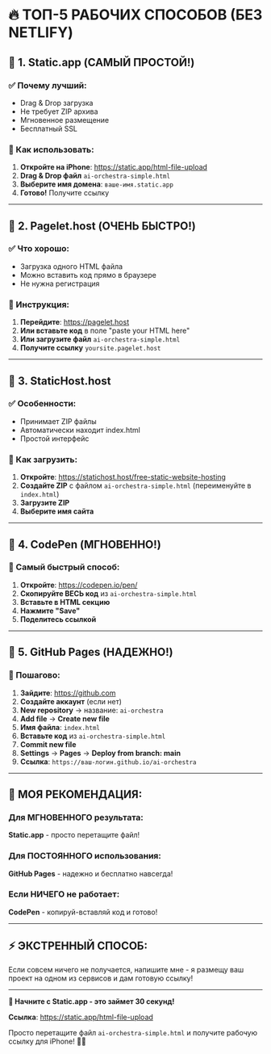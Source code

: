 # 🔥 ТОП-5 РАБОЧИХ СПОСОБОВ (БЕЗ NETLIFY)

## 🥇 1. Static.app (САМЫЙ ПРОСТОЙ!)

### ✅ Почему лучший:
- Drag & Drop загрузка
- Не требует ZIP архива  
- Мгновенное размещение
- Бесплатный SSL

### 📱 Как использовать:
1. **Откройте на iPhone**: https://static.app/html-file-upload
2. **Drag & Drop файл** `ai-orchestra-simple.html`
3. **Выберите имя домена**: `ваше-имя.static.app`
4. **Готово!** Получите ссылку

---

## 🥈 2. Pagelet.host (ОЧЕНЬ БЫСТРО!)

### ✅ Что хорошо:
- Загрузка одного HTML файла
- Можно вставить код прямо в браузере
- Не нужна регистрация

### 📱 Инструкция:
1. **Перейдите**: https://pagelet.host
2. **Или вставьте код** в поле "paste your HTML here"
3. **Или загрузите файл** `ai-orchestra-simple.html`
4. **Получите ссылку** `yoursite.pagelet.host`

---

## 🥉 3. StaticHost.host

### ✅ Особенности:
- Принимает ZIP файлы
- Автоматически находит index.html
- Простой интерфейс

### 📱 Как загрузить:
1. **Откройте**: https://statichost.host/free-static-website-hosting
2. **Создайте ZIP** с файлом `ai-orchestra-simple.html` (переименуйте в `index.html`)
3. **Загрузите ZIP**
4. **Выберите имя сайта**

---

## 🎯 4. CodePen (МГНОВЕННО!)

### 📱 Самый быстрый способ:
1. **Откройте**: https://codepen.io/pen/
2. **Скопируйте ВЕСЬ код** из `ai-orchestra-simple.html`
3. **Вставьте в HTML секцию**
4. **Нажмите "Save"**
5. **Поделитесь ссылкой**

---

## 🎨 5. GitHub Pages (НАДЕЖНО!)

### 📱 Пошагово:
1. **Зайдите**: https://github.com
2. **Создайте аккаунт** (если нет)
3. **New repository** → название: `ai-orchestra`
4. **Add file** → **Create new file**
5. **Имя файла**: `index.html`
6. **Вставьте код** из `ai-orchestra-simple.html`
7. **Commit new file**
8. **Settings** → **Pages** → **Deploy from branch: main**
9. **Ссылка**: `https://ваш-логин.github.io/ai-orchestra`

---

## 🚀 МОЯ РЕКОМЕНДАЦИЯ:

### Для МГНОВЕННОГО результата:
**Static.app** - просто перетащите файл!

### Для ПОСТОЯННОГО использования:
**GitHub Pages** - надежно и бесплатно навсегда!

### Если НИЧЕГО не работает:
**CodePen** - копируй-вставляй код и готово!

---

## ⚡ ЭКСТРЕННЫЙ СПОСОБ:

Если совсем ничего не получается, напишите мне - я размещу ваш проект на одном из сервисов и дам готовую ссылку!

---

**🎯 Начните с Static.app - это займет 30 секунд!**

**Ссылка**: https://static.app/html-file-upload

Просто перетащите файл `ai-orchestra-simple.html` и получите рабочую ссылку для iPhone! 🎼📱